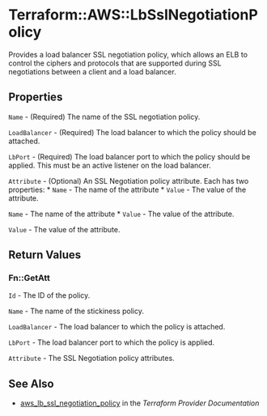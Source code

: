 # Terraform::AWS::LbSslNegotiationPolicy

Provides a load balancer SSL negotiation policy, which allows an ELB to control the ciphers and protocols that are supported during SSL negotiations between a client and a load balancer.

## Properties

`Name` - (Required) The name of the SSL negotiation policy.

`LoadBalancer` - (Required) The load balancer to which the policy should be attached.

`LbPort` - (Required) The load balancer port to which the policy should be applied. This must be an active listener on the load balancer.

`Attribute` - (Optional) An SSL Negotiation policy attribute. Each has two properties: * `Name` - The name of the attribute * `Value` - The value of the attribute.

`Name` - The name of the attribute * `Value` - The value of the attribute.

`Value` - The value of the attribute.


## Return Values

### Fn::GetAtt

`Id` - The ID of the policy.

`Name` - The name of the stickiness policy.

`LoadBalancer` - The load balancer to which the policy is attached.

`LbPort` - The load balancer port to which the policy is applied.

`Attribute` - The SSL Negotiation policy attributes.

## See Also

* [aws_lb_ssl_negotiation_policy](https://www.terraform.io/docs/providers/aws/r/lb_ssl_negotiation_policy.html) in the _Terraform Provider Documentation_
